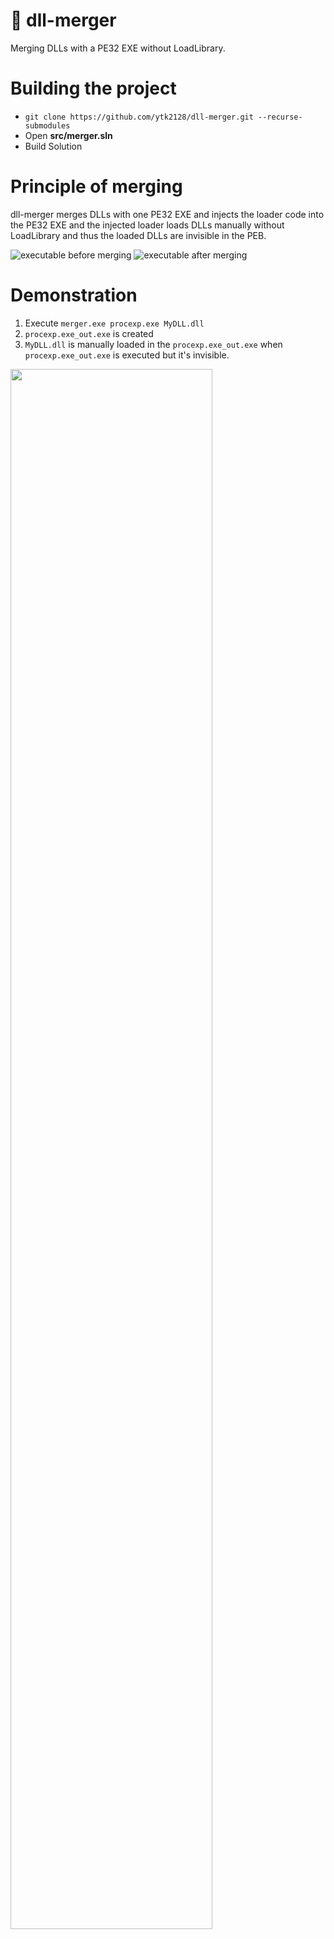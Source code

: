 # 🔗 dll-merger
Merging DLLs with a PE32 EXE without LoadLibrary.

# Building the project
* ```git clone https://github.com/ytk2128/dll-merger.git --recurse-submodules```
* Open **src/merger.sln**
* Build Solution

# Principle of merging
dll-merger merges DLLs with one PE32 EXE and injects the loader code into the PE32 EXE and the injected loader loads DLLs manually without LoadLibrary and thus the loaded DLLs are invisible in the PEB.

![executable before merging](https://user-images.githubusercontent.com/60180255/152682145-3c217853-daf0-4174-a6cd-17fbf1662e20.svg)
![executable after merging](https://user-images.githubusercontent.com/60180255/152682142-6a587520-7208-4b91-ae22-4dc32558d8c7.svg)

# Demonstration
1. Execute ```merger.exe procexp.exe MyDLL.dll```
2. ```procexp.exe_out.exe``` is created
3. ```MyDLL.dll``` is manually loaded in the ```procexp.exe_out.exe``` when ```procexp.exe_out.exe``` is executed but it's invisible.
<img width="80%" src="https://user-images.githubusercontent.com/60180255/152683217-81a0c00f-8a66-4659-81c4-91ba8ec4817a.PNG"/>
